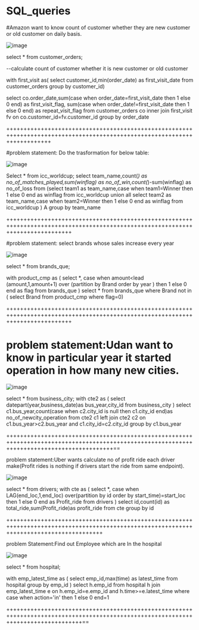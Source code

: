 # SQL_queries

#Amazon want to know count of customer whether they are new customer or old customer on daily basis.

![image](https://user-images.githubusercontent.com/71668492/233616914-37ecec5a-9ab0-44f1-926f-42dbfc51a8aa.png)


select * from customer_orders;

--calculate count of customer whether it is  new customer or old customer

with first_visit as(
select customer_id,min(order_date) as first_visit_date
from customer_orders
group by customer_id)

select co.order_date,sum(case when order_date=first_visit_date then 1 else 0 end) as first_visit_flag,
sum(case when order_date!=first_visit_date then 1 else 0 end) as repeat_visit_flag
from customer_orders co
inner join first_visit fv on co.customer_id=fv.customer_id
group by order_date


+++++++++++++++++++++++++++++++++++++++++++++++++++++++++++++++++++++++++++++++++++++++++++++++++++++++++++++++++++++++++

#problem statement: Do the trasformation for below table:

![image](https://user-images.githubusercontent.com/71668492/233618548-a5520c22-ee0b-45b5-9fda-79d5bba12e50.png)

Select * from icc_worldcup;
select team_name,count(*) as no_of_matches_played,sum(winflag) as no_of_win,count(*)-sum(winflag) as no_of_loss
from
(select team1 as team_name,case when team1=Winner then 1 else 0 end as winflag 
from icc_worldcup
union all
select team2 as team_name,case when team2=Winner then 1 else 0 end as winflag 
from icc_worldcup
) A
group by team_name


+++++++++++++++++++++++++++++++++++++++++++++++++++++++++++++++++++++++++++++++++++++++++++++++++++++++++++++++++++++++++++++++


#problem statement: select brands whose sales increase every year

![image](https://user-images.githubusercontent.com/71668492/233619632-827aa35f-4ee3-4ffe-b782-2701b2e623fa.png)

select * from brands_que;

with product_cmp as
(
select *,
case when amount<lead (amount,1,amount+1) over (partition by Brand order by year ) then 1
else 0 end as flag
from brands_que
)
select * from brands_que
where Brand not in ( select Brand from product_cmp where flag=0)

+++++++++++++++++++++++++++++++++++++++++++++++++++++++++++++++++++++++++++++++++++++++++++++++++++++++++++++++++++++++++++++++

# problem statement:Udan want to know in particular year it started operation in how many new cities.

![image](https://user-images.githubusercontent.com/71668492/233621440-acb7df86-3038-44a7-a395-1c2aa4799b93.png)

select * from business_city;
with cte2 as (
select datepart(year,business_date)as bus_year,city_id from 
business_city
)
select c1.bus_year,count(case when c2.city_id is null then c1.city_id end)as no_of_newcity_operation from cte2 c1
left join cte2 c2
on c1.bus_year>c2.bus_year and c1.city_id=c2.city_id
group by c1.bus_year


+++++++++++++++++++++++++++++++++++++++++++++++++++++++++++++++++++++++++++++++++++++++++++++++++++++++++++++++++++++++++++++++++++++++++++==

problem statement:Uber wants calculate no of profit ride each driver make(Profit rides is nothing if drivers start the ride from same endpoint).

![image](https://user-images.githubusercontent.com/71668492/233622852-40e5c723-9799-4059-a2ec-f5b01d0ae2a9.png)

select * from drivers;
with cte as
(
select *,
case when LAG(end_loc,1,end_loc) over(partition by id order by start_time)=start_loc then 1 else 0 end as Profit_ride from drivers
  )
  select id,count(id) as total_ride,sum(Profit_ride)as profit_ride from cte
  group by id
  
  
  ++++++++++++++++++++++++++++++++++++++++++++++++++++++++++++++++++++++++++++++++++++++++++++++++++++++++++++++++++++++++++++++++++++++++

problem Statement:Find out Employee which are In the hospital

![image](https://user-images.githubusercontent.com/71668492/233625905-c1a4df43-24d8-474a-b11d-c9b48c110d5d.png)


select * from hospital;

with emp_latest_time as
(
select emp_id,max(time) as latest_time from hospital
group by emp_id
)
select h.emp_id from hospital h
 join emp_latest_time e
on h.emp_id=e.emp_id
and h.time>=e.latest_time
where case when action='in' then 1 else 0 end=1


++++++++++++++++++++++++++++++++++++++++++++++++++++++++++++++++++++++++++++++++++++++++++++++++++++++++++++++++++++++++++++++++++==




